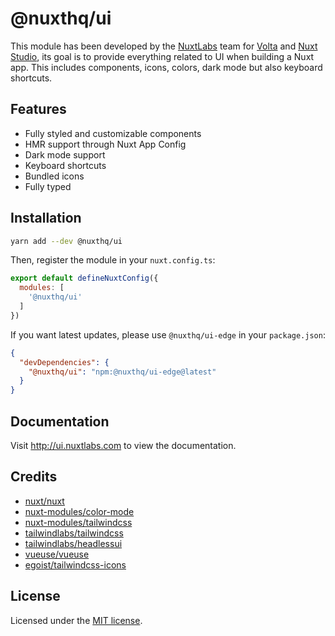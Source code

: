 # @nuxthq/ui

This module has been developed by the [NuxtLabs](https://nuxtlabs.com/) team for [Volta](https://volta.net) and [Nuxt Studio](https://nuxt.studio/), its goal is to provide everything related to UI when building a Nuxt app. This includes components, icons, colors, dark mode but also keyboard shortcuts.

## Features

- Fully styled and customizable components
- HMR support through Nuxt App Config
- Dark mode support
- Keyboard shortcuts
- Bundled icons
- Fully typed

## Installation

```bash
yarn add --dev @nuxthq/ui
```

Then, register the module in your `nuxt.config.ts`:

```js
export default defineNuxtConfig({
  modules: [
    '@nuxthq/ui'
  ]
})
```

If you want latest updates, please use `@nuxthq/ui-edge` in your `package.json`:

```json
{
  "devDependencies": {
    "@nuxthq/ui": "npm:@nuxthq/ui-edge@latest"
  }
}
```

## Documentation

Visit http://ui.nuxtlabs.com to view the documentation.

## Credits

- [nuxt/nuxt](https://github.com/nuxt/nuxt)
- [nuxt-modules/color-mode](https://github.com/nuxt-modules/color-mode)
- [nuxt-modules/tailwindcss](https://github.com/nuxt-modules/tailwindcss)
- [tailwindlabs/tailwindcss](https://github.com/tailwindlabs/tailwindcss)
- [tailwindlabs/headlessui](https://github.com/tailwindlabs/headlessui)
- [vueuse/vueuse](https://github.com/vueuse/vueuse)
- [egoist/tailwindcss-icons](https://github.com/egoist/tailwindcss-icons)

## License

Licensed under the [MIT license](https://github.com/nuxtlabs/ui/blob/dev/LICENSE.md).
